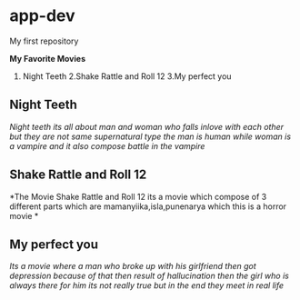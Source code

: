 # app-dev
My first repository

**My Favorite Movies**
1. Night Teeth
2.Shake Rattle and Roll 12
3.My perfect you
## Night Teeth
*Night teeth its all about man and woman who falls inlove with each other but they are not same supernatural type the man is human while woman is a vampire and it also compose battle in the vampire*
## Shake Rattle and Roll 12
*The Movie Shake Rattle and Roll 12 its a movie which compose of 3 different parts which are mamanyiika,isla,punenarya which this is a horror movie *
## My perfect you
*Its a movie where a man who broke up with his girlfriend then got depression because of that then result of hallucination then the girl who is always there for him its not really true but in the end they meet in real life*
